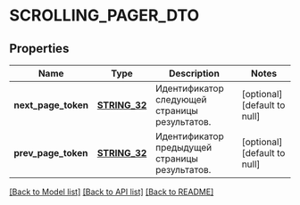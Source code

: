 # SCROLLING_PAGER_DTO

## Properties
Name | Type | Description | Notes
------------ | ------------- | ------------- | -------------
**next_page_token** | [**STRING_32**](STRING_32.md) | Идентификатор следующей страницы результатов. | [optional] [default to null]
**prev_page_token** | [**STRING_32**](STRING_32.md) | Идентификатор предыдущей страницы результатов. | [optional] [default to null]

[[Back to Model list]](../README.md#documentation-for-models) [[Back to API list]](../README.md#documentation-for-api-endpoints) [[Back to README]](../README.md)


